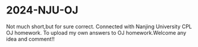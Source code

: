 # 2024-NJU-OJ
Not much short,but for sure correct.
Connected with Nanjing University CPL OJ homework.
To upload my own answers to OJ homework.Welcome any idea and comment!!
